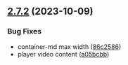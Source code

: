 ## [2.7.2](https://github.com/italia/bootstrap-italia/compare/v2.7.1...v2.7.2) (2023-10-09)

### Bug Fixes

* container-md max width ([86c2586](https://github.com/italia/bootstrap-italia/commit/86c25860857e8dbc7e51cd2a2b60494fe8dab81d))
* player video content ([a05bcbb](https://github.com/italia/bootstrap-italia/commit/a05bcbb89212496f8a0ca3812f8badd23a266437))